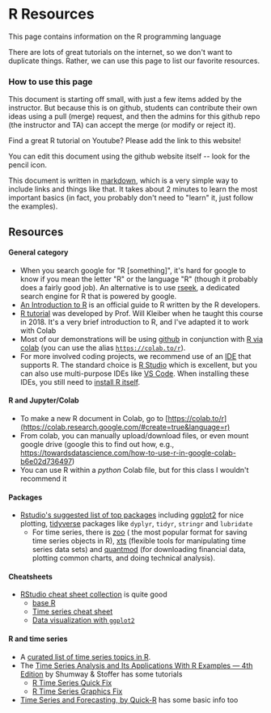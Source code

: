 # R Resources

This page contains information on the R programming language

There are lots of great tutorials on the internet, so we don't want to duplicate things. Rather, we can use this page to list our favorite resources.


### How to use this page

This document is starting off small, with just a few items added by the instructor. But because this is on github, students can contribute their own ideas using a pull (merge) request, and then the admins for this github repo (the instructor and TA) can accept the merge (or modify or reject it).

Find a great R tutorial on Youtube? Please add the link to this website!

You can edit this document using the github website itself -- look for the pencil icon.

This document is written in [markdown](https://en.wikipedia.org/wiki/Markdown), which is a very simple way to include links and things like that. It takes about 2 minutes to learn the most important basics (in fact, you probably don't need to "learn" it, just follow the examples).

## Resources

#### General category

- When you search google for "R [something]", it's hard for google to know if you mean the letter "R" or the language "R" (though it probably does a fairly good job).  An alternative is to use [rseek](https://rseek.org/), a dedicated search engine for R that is powered by google.
- [An Introduction to R](https://cran.r-project.org/doc/manuals/R-intro.pdf) is an official guide to R written by the R developers.
- [R tutorial](Code/R_tutorial.ipynb) was developed by Prof. Will Kleiber when he taught this course in 2018. It's a very brief introduction to R, and I've adapted it to work with Colab
- Most of our demonstrations will be using [github](http://github.com) in conjunction with [R via colab](https://colab.research.google.com/#create=true&language=r) (you can use the alias [`https://colab.to/r`](https://colab.to/r)).
- For more involved coding projects, we recommend use of an [IDE](https://en.wikipedia.org/wiki/Integrated_development_environment) that supports R. The standard choice is [R Studio](https://www.rstudio.com/) which is excellent, but you can also use multi-purpose IDEs like [VS Code](https://code.visualstudio.com/).  When installing these IDEs, you still need to [install R itself](https://cran.r-project.org/bin).


#### R and Jupyter/Colab
- To make a new R document in Colab, go to [https://colab.to/r](https://colab.research.google.com/#create=true&language=r)
- From colab, you can manually upload/download files, or even mount google drive (google this to find out how, e.g., https://towardsdatascience.com/how-to-use-r-in-google-colab-b6e02d736497)
- You can use R within a *python* Colab file, but for this class I wouldn't recommend it

#### Packages
- [Rstudio's suggested list of top packages](https://support.rstudio.com/hc/en-us/articles/201057987-Quick-list-of-useful-R-packages) including [ggplot2](http://docs.ggplot2.org/current/) for nice plotting, [tidyverse](https://www.tidyverse.org/) packages like `dyplyr`, `tidyr`, `stringr` and `lubridate`
  - For time series, there is [zoo](https://cran.rstudio.com/web/packages/zoo) ( the most popular format for saving time series objects in R), [xts](https://cran.rstudio.com/web/packages/xts) (flexible tools for manipulating time series data sets) and [quantmod](http://www.quantmod.com/) (for downloading financial data, plotting common charts, and doing technical analysis).

#### Cheatsheets
- [RStudio cheat sheet collection](https://github.com/rstudio/cheatsheets) is quite good
  - [base R](https://github.com/rstudio/cheatsheets/blob/main/base-r.pdf)
  - [Time series cheat sheet](https://github.com/rstudio/cheatsheets/blob/main/time-series.pdf) 
  - [Data visualization with `ggplot2`](https://github.com/rstudio/cheatsheets/blob/main/data-visualization.pdf)

#### R and time series
- A [curated list of time series topics in R](https://cran.r-project.org/web/views/TimeSeries.html).
- The [Time Series Analysis and Its Applications With R Examples — 4th Edition](https://www.stat.pitt.edu/stoffer/tsa4/) by Shumway & Stoffer has some tutorials
  - [R Time Series Quick Fix](https://www.stat.pitt.edu/stoffer/tsa4/R_toot.htm)
  - [R Time Series Graphics Fix](https://www.stat.pitt.edu/stoffer/tsa4/tsgraphics.htm)
- [Time Series and Forecasting, by Quick-R](https://www.statmethods.net/advstats/timeseries.html) has some basic info too

